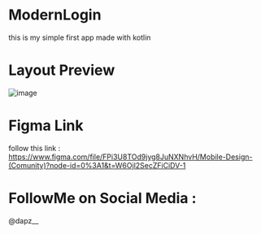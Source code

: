 # ModernLogin

this is  my simple first app made with kotlin

# Layout Preview
![image](https://user-images.githubusercontent.com/107117709/231045470-f9a00825-b5b1-495a-8490-f42225560e17.png)




# Figma Link

follow this link : https://www.figma.com/file/FPi3U8TOd9jyg8JuNXNhvH/Mobile-Design-(Comunity)?node-id=0%3A1&t=W6Ojl2SecZFiCiDV-1


# FollowMe on Social Media : 

@dapz__
